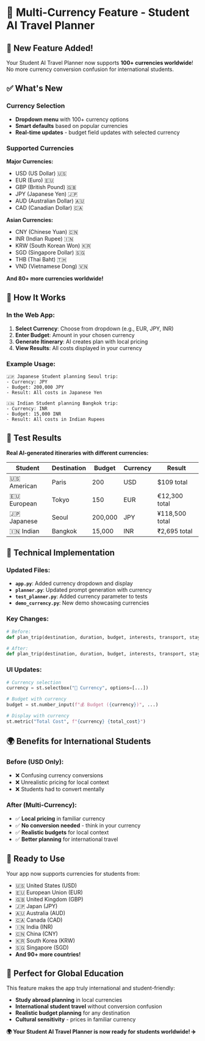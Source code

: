 # 💱 Multi-Currency Feature - Student AI Travel Planner

## 🌟 **New Feature Added!**

Your Student AI Travel Planner now supports **100+ currencies worldwide**! No more currency conversion confusion for international students.

## ✅ **What's New**

### **Currency Selection**
- **Dropdown menu** with 100+ currency options
- **Smart defaults** based on popular currencies
- **Real-time updates** - budget field updates with selected currency

### **Supported Currencies**
**Major Currencies:**
- USD (US Dollar) 🇺🇸
- EUR (Euro) 🇪🇺  
- GBP (British Pound) 🇬🇧
- JPY (Japanese Yen) 🇯🇵
- AUD (Australian Dollar) 🇦🇺
- CAD (Canadian Dollar) 🇨🇦

**Asian Currencies:**
- CNY (Chinese Yuan) 🇨🇳
- INR (Indian Rupee) 🇮🇳
- KRW (South Korean Won) 🇰🇷
- SGD (Singapore Dollar) 🇸🇬
- THB (Thai Baht) 🇹🇭
- VND (Vietnamese Dong) 🇻🇳

**And 80+ more currencies worldwide!**

## 🎯 **How It Works**

### **In the Web App:**
1. **Select Currency**: Choose from dropdown (e.g., EUR, JPY, INR)
2. **Enter Budget**: Amount in your chosen currency
3. **Generate Itinerary**: AI creates plan with local pricing
4. **View Results**: All costs displayed in your currency

### **Example Usage:**
```
🇯🇵 Japanese Student planning Seoul trip:
- Currency: JPY
- Budget: 200,000 JPY
- Result: All costs in Japanese Yen

🇮🇳 Indian Student planning Bangkok trip:
- Currency: INR  
- Budget: 15,000 INR
- Result: All costs in Indian Rupees
```

## 🧪 **Test Results**

**Real AI-generated itineraries with different currencies:**

| Student | Destination | Budget | Currency | Result |
|---------|-------------|--------|----------|---------|
| 🇺🇸 American | Paris | 200 | USD | $109 total |
| 🇪🇺 European | Tokyo | 150 | EUR | €12,300 total |
| 🇯🇵 Japanese | Seoul | 200,000 | JPY | ¥118,500 total |
| 🇮🇳 Indian | Bangkok | 15,000 | INR | ₹2,695 total |

## 🔧 **Technical Implementation**

### **Updated Files:**
- **`app.py`**: Added currency dropdown and display
- **`planner.py`**: Updated prompt generation with currency
- **`test_planner.py`**: Added currency parameter to tests
- **`demo_currency.py`**: New demo showcasing currencies

### **Key Changes:**
```python
# Before:
def plan_trip(destination, duration, budget, interests, transport, stay):

# After:
def plan_trip(destination, duration, budget, interests, transport, stay, currency="USD"):
```

### **UI Updates:**
```python
# Currency selection
currency = st.selectbox("💱 Currency", options=[...])

# Budget with currency
budget = st.number_input(f"💰 Budget ({currency})", ...)

# Display with currency
st.metric("Total Cost", f"{currency} {total_cost}")
```

## 🌍 **Benefits for International Students**

### **Before (USD Only):**
- ❌ Confusing currency conversions
- ❌ Unrealistic pricing for local context
- ❌ Students had to convert mentally

### **After (Multi-Currency):**
- ✅ **Local pricing** in familiar currency
- ✅ **No conversion needed** - think in your currency
- ✅ **Realistic budgets** for local context
- ✅ **Better planning** for international travel

## 🚀 **Ready to Use**

Your app now supports currencies for students from:
- 🇺🇸 United States (USD)
- 🇪🇺 European Union (EUR)
- 🇬🇧 United Kingdom (GBP)
- 🇯🇵 Japan (JPY)
- 🇦🇺 Australia (AUD)
- 🇨🇦 Canada (CAD)
- 🇮🇳 India (INR)
- 🇨🇳 China (CNY)
- 🇰🇷 South Korea (KRW)
- 🇸🇬 Singapore (SGD)
- **And 90+ more countries!**

## 🎉 **Perfect for Global Education**

This feature makes the app truly international and student-friendly:
- **Study abroad planning** in local currencies
- **International student travel** without conversion confusion
- **Realistic budget planning** for any destination
- **Cultural sensitivity** - prices in familiar currency

**🌍 Your Student AI Travel Planner is now ready for students worldwide! ✈️**
